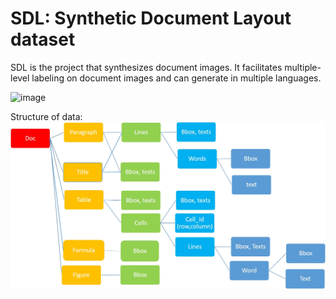 # SDL: Synthetic Document Layout dataset

SDL is the project that synthesizes document images. It facilitates multiple-level labeling on document images and can generate in multiple languages.

![image](assets/illustration/see.gif)

Structure of data:
![structure](assets/illustration/structure.png)
